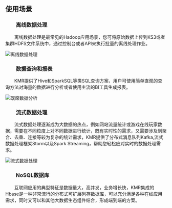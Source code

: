 ## 使用场景


### 　　离线数据处理

  
　　离线数据处理是最常见的Hadoop应用场景，您可将原始数据上传到KS3或者集群HDFS文件系统中，通过控制台或者API来执行批量的离线处理作业。
  
  ![离线数据处理](http://kmr-bj.ks3-cn-beijing.ksyun.com/doc_pic/KMR2.0/1.4Batch.jpg)
  

### 　　数据查询和报表

  
　　KMR提供了Hive和SparkSQL等类SQL查询方案，用户可使用简单直观的查询方法对海量的数据进行分析或者使用主流的BI工具生成报表。
  
  ![既席数据分析](http://kmr-bj.ks3-cn-beijing.ksyun.com/doc_pic/KMR2.0/1.4SQL.jpg)
  
  

### 　　流式数据处理

  
　　流式数据处理逐渐成为大数据的热点，例如网站流量统计或游戏在线玩家数据，需要在不同粒度上对不同数据进行统计，既有实时性的需求，又需要涉及到聚合、去重、连接等较为复杂的统计需求，KMR提供了分布式消息队列Kafka,流式数据处理框架Storm以及Spark Streaming，帮助您轻松应对实时的数据处理需求。
  
![流式数据处理](http://kmr-bj.ks3-cn-beijing.ksyun.com/doc_pic/KMR2.0/1.4Stream.jpg)

### 　　NoSQL数据库
　　互联网应用的典型特征是数据量大，高并发，业务增长快，KMR集成的Hbase是一种非常流行的分布式可扩展列存数据库，可以充分满足各种在线应用需求，同时又可以和其他大数据生态组件结合，形成端到端的方案。

